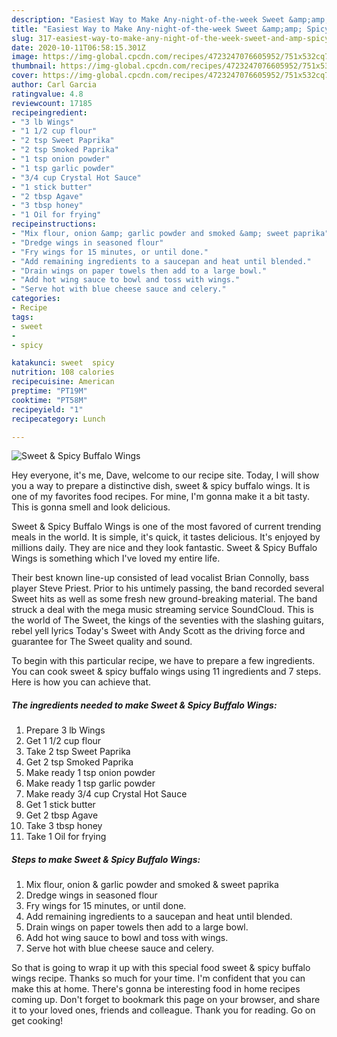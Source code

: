 ```yaml
---
description: "Easiest Way to Make Any-night-of-the-week Sweet &amp;amp; Spicy Buffalo Wings"
title: "Easiest Way to Make Any-night-of-the-week Sweet &amp;amp; Spicy Buffalo Wings"
slug: 317-easiest-way-to-make-any-night-of-the-week-sweet-and-amp-spicy-buffalo-wings
date: 2020-10-11T06:58:15.301Z
image: https://img-global.cpcdn.com/recipes/4723247076605952/751x532cq70/sweet-spicy-buffalo-wings-recipe-main-photo.jpg
thumbnail: https://img-global.cpcdn.com/recipes/4723247076605952/751x532cq70/sweet-spicy-buffalo-wings-recipe-main-photo.jpg
cover: https://img-global.cpcdn.com/recipes/4723247076605952/751x532cq70/sweet-spicy-buffalo-wings-recipe-main-photo.jpg
author: Carl Garcia
ratingvalue: 4.8
reviewcount: 17185
recipeingredient:
- "3 lb Wings"
- "1 1/2 cup flour"
- "2 tsp Sweet Paprika"
- "2 tsp Smoked Paprika"
- "1 tsp onion powder"
- "1 tsp garlic powder"
- "3/4 cup Crystal Hot Sauce"
- "1 stick butter"
- "2 tbsp Agave"
- "3 tbsp honey"
- "1 Oil for frying"
recipeinstructions:
- "Mix flour, onion &amp; garlic powder and smoked &amp; sweet paprika"
- "Dredge wings in seasoned flour"
- "Fry wings for 15 minutes, or until done."
- "Add remaining ingredients to a saucepan and heat until blended."
- "Drain wings on paper towels then add to a large bowl."
- "Add hot wing sauce to bowl and toss with wings."
- "Serve hot with blue cheese sauce and celery."
categories:
- Recipe
tags:
- sweet
- 
- spicy

katakunci: sweet  spicy 
nutrition: 108 calories
recipecuisine: American
preptime: "PT19M"
cooktime: "PT58M"
recipeyield: "1"
recipecategory: Lunch

---
```



![Sweet &amp; Spicy Buffalo Wings](https://img-global.cpcdn.com/recipes/4723247076605952/751x532cq70/sweet-spicy-buffalo-wings-recipe-main-photo.jpg)

Hey everyone, it's me, Dave, welcome to our recipe site. Today, I will show you a way to prepare a distinctive dish, sweet &amp; spicy buffalo wings. It is one of my favorites food recipes. For mine, I'm gonna make it a bit tasty. This is gonna smell and look delicious.

Sweet &amp; Spicy Buffalo Wings is one of the most favored of current trending meals in the world. It is simple, it's quick, it tastes delicious. It's enjoyed by millions daily. They are nice and they look fantastic. Sweet &amp; Spicy Buffalo Wings is something which I've loved my entire life.

Their best known line-up consisted of lead vocalist Brian Connolly, bass player Steve Priest. Prior to his untimely passing, the band recorded several Sweet hits as well as some fresh new ground-breaking material. The band struck a deal with the mega music streaming service SoundCloud. This is the world of The Sweet, the kings of the seventies with the slashing guitars, rebel yell lyrics Today&#39;s Sweet with Andy Scott as the driving force and guarantee for The Sweet quality and sound.


To begin with this particular recipe, we have to prepare a few ingredients. You can cook sweet &amp; spicy buffalo wings using 11 ingredients and 7 steps. Here is how you can achieve that.

<!--inarticleads1-->

##### The ingredients needed to make Sweet &amp; Spicy Buffalo Wings:

1. Prepare 3 lb Wings
1. Get 1 1/2 cup flour
1. Take 2 tsp Sweet Paprika
1. Get 2 tsp Smoked Paprika
1. Make ready 1 tsp onion powder
1. Make ready 1 tsp garlic powder
1. Make ready 3/4 cup Crystal Hot Sauce
1. Get 1 stick butter
1. Get 2 tbsp Agave
1. Take 3 tbsp honey
1. Take 1 Oil for frying




<!--inarticleads2-->

##### Steps to make Sweet &amp; Spicy Buffalo Wings:

1. Mix flour, onion &amp; garlic powder and smoked &amp; sweet paprika
1. Dredge wings in seasoned flour
1. Fry wings for 15 minutes, or until done.
1. Add remaining ingredients to a saucepan and heat until blended.
1. Drain wings on paper towels then add to a large bowl.
1. Add hot wing sauce to bowl and toss with wings.
1. Serve hot with blue cheese sauce and celery.




So that is going to wrap it up with this special food sweet &amp; spicy buffalo wings recipe. Thanks so much for your time. I'm confident that you can make this at home. There's gonna be interesting food in home recipes coming up. Don't forget to bookmark this page on your browser, and share it to your loved ones, friends and colleague. Thank you for reading. Go on get cooking!
